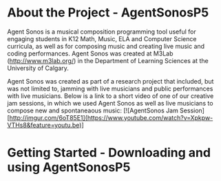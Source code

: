 # About the Project - AgentSonosP5
Agent Sonos is a musical composition programming tool useful for engaging students in K12 Math, Music, ELA and Computer Science curricula, as well as for composing music and creating live music and coding performances. Agent Sonos was created at M3Lab (http://www.m3lab.org/) in the Department of Learning Sciences at the University of Calgary.

Agent Sonos was created as part of a research project that included, but was not limited to, jamming with live musicians and public performances with live musicians. Below is a link to a short video of one of our creative jam sessions, in which we used Agent Sonos as well as live musicians to compose new and spontaneaous music: 
[![AgentSonos Jam Session][http://imgur.com/6oT85E1](https://www.youtube.com/watch?v=Xpkpw-VTHs8&feature=youtu.be)]


# Getting Started - Downloading and using AgentSonosP5

